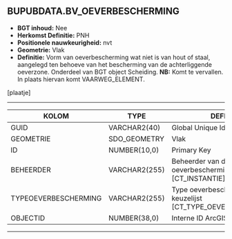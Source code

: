 ﻿## BUPUBDATA.BV_OEVERBESCHERMING


* __BGT inhoud:__ Nee
* __Herkomst Definitie:__ PNH
* __Positionele nauwkeurigheid:__ nvt
* __Geometrie:__ Vlak
* __Definitie:__ Vorm van oeverbescherming wat niet is van hout of staal, aangelegd ten behoeve van het bescherming van de achterliggende oeverzone. Onderdeel van BGT object Scheiding. __NB:__ Komt te vervallen. In plaats hiervan komt VAARWEG_ELEMENT.


[plaatje]

***

|KOLOM                           	|TYPE          	|DEFINITIE|
|------                          	|----          	|-----    |
|GUID                            	|VARCHAR2(40)  	|Global Unique Identifier|
|GEOMETRIE                       	|SDO_GEOMETRY  	|Vlak|
|ID                              	|NUMBER(10,0)  	|Primary Key|
|BEHEERDER                       	|VARCHAR2(255) 	|Beheerder van de oeverbescherming, keuzelijst [CT_INSTANTIE]|
|TYPEOEVERBESCHERMING              	|VARCHAR2(255) 	|Type oeverbescherming, keuzelijst [CT_TYPE_OEVERBESCHERMING]|
|OBJECTID                        	|NUMBER(38,0)   |Interne ID ArcGIS|

***

